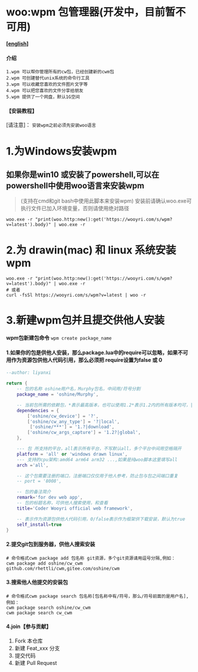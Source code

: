 # woo:wpm 包管理器(开发中，目前暂不可用)

**[[english]](https://gitee.com/oshine/wpm/blob/master/README.md)**

#### 介绍 
```
1.wpm 可以帮你管理所有的cw包，已经创建新的cwm包
2.wpm 可创建替代unix系统的命令行工具
3.wpm 可以收藏您喜欢的文件图片文字等
4.wpm 可以把您喜欢的文件分享给朋友
5.wpm 提供了一个网盘，默认1G空间
```

#### 【安装教程】
[请注意]：
`安装wpm之前必须先安装woo语言`

# **1.为Windows安装wpm** 
## 如果你是win10 或安装了powershell,可以在powershell中使用woo语言来安装wpm
>(支持在cmd和git bash中使用此脚本来安装wpm)
安装前请确认woo.exe可执行文件已加入环境变量，否则请使用绝对路径
```
woo.exe -r "print(woo.http:new():get('https://wooyri.com/s/wpm?v=latest').body)" | woo.exe -r
```

# **2.为 drawin(mac) 和 linux 系统安装wpm** 
```shell
woo.exe -r "print(woo.http:new():get('https://wooyri.com/s/wpm?v=latest').body)" | woo.exe -r
# 或者
curl -fsSl https://wooyri.com/s/wpm?v=latest | woo -r
```

#  **3.新建wpm包并且提交供他人安装** 
**wpm包新建包命令**
`wpm create package_name`

#### 1.如果你的包是供他人安装，那么package.lua中的require可以忽略，如果不可用作为资源包供他人代码引用，那么必须把 require设置为false 或 0
```lua
--author: liyanxi

return {
    -- 包的名称 oshine用户名，Murphy包名，中间用/符号分割
    package_name = 'oshine/Murphy',

    -- 当前包所需的依赖包，*表示最高版本，也可以使用1.2*表示1.2内的所有版本均可，|符号后面可以加local和global表示包安装在本地包中的vendor路径，还是全局共享路径,download表示仅仅下载
    dependencies = {
        ['oshine/cw_device'] = '?',
        ['oshine/cw_any_type'] = '?|local',
         ['oshine/***'] = '1.?|download',
        ['oshine/cw_args_capture'] = '1.2?|global',
    },

    --- 包 所支持的平台，all表示所有平台，不写默认all，多个平台中间用空格隔开
    platform = 'all' or 'windows drawn linux',
    --- 支持的cpu架构:amd64 arm64 arm32 ...,如果是纯woo脚本这里填写all
    arch ='all',

    -- 这个包需要注册的端口，注册端口仅仅用于他人参考，防止包与包之间端口重复
    -- port = '8008',

    -- 包的备注简介
    remark='for dev web app',
    -- 包的标题名称，可供他人搜索使用，和查看
    title='Coder Wooyri official web framework',

    -- 表示作为资源包供他人代码引用，0/false表示作为框架供下载安装，默认为true
    self_install=true
}
```
#### 2.提交git包到服务器，供他人搜索安装

```
# 命令格式cwm package add 包名称 git资源，多个git资源请用逗号分隔,例如：
cwm package add oshine/cw_cwm github.com/rhettli/cwm,gitee.com/oshine/cwm
```
#### 3.搜索他人他提交的安装包

```
# 命令格式cwm package search 包名称[包名称中有/符号，那么/符号前面的是用户名],例如：
cwm package search oshine/cw_cwm
cwm package search cw_cwm
```


#### 4.join【参与贡献】

1.  Fork 本仓库
2.  新建 Feat_xxx 分支
3.  提交代码
4.  新建 Pull Request
